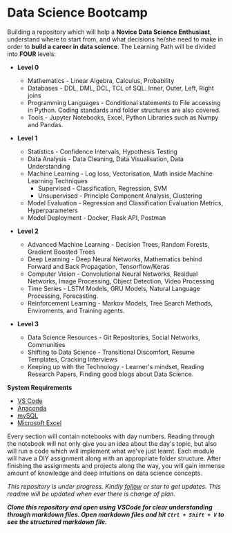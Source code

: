 # Data Science Bootcamp

Building a repository which will help a __Novice Data Science Enthusiast__, understand where to start from, and what decisions he/she need to make in order to __build a career in data science__. The Learning Path will be divided into __FOUR__ levels:

- __Level 0__
  * Mathematics - Linear Algebra, Calculus, Probability
  * Databases - DDL, DML, DCL, TCL of SQL. Inner, Outer, Left, Right joins
  * Programming Languages - Conditional statements to File accessing in Python. Coding standards and folder structures are also covered.
  * Tools - Jupyter Notebooks, Excel, Python Libraries such as Numpy and Pandas.
  
- __Level 1__
  - Statistics - Confidence Intervals, Hypothesis Testing
  - Data Analysis - Data Cleaning, Data Visualisation, Data Understanding
  - Machine Learning - Log loss, Vectorisation, Math inside Machine Learning Techniques
    - Supervised - Classification, Regression, SVM
    - Unsupervised - Principle Component Analysis, Clustering
  - Model Evaluation - Regression and Classification Evaluation Metrics, Hyperparameters
  - Model Deployment - Docker, Flask API, Postman

- __Level 2__
  - Advanced Machine Learning - Decision Trees, Random Forests, Gradient Boosted Trees
  - Deep Learning - Deep Neural Networks, Mathematics behind Forward and Back Propagation, Tensorflow/Keras
  - Computer Vision - Convolutional Neural Networks, Residual Networks, Image Processing, Object Detection, Video Processing
  - Time Series - LSTM Models, GRU Models, Natural Language Processing, Forecasting.
  - Reinforcement Learning - Markov Models, Tree Search Methods, Enviroments, and Training agents.

- __Level 3__
  - Data Science Resources - Git Repositories, Social Networks, Communities
  - Shifting to Data Science - Transitional Discomfort, Resume Templates, Cracking Interviews
  - Keeping up with the Technology - Learner's mindset, Reading Research Papers, Finding good blogs about Data Science.

__System Requirements__
* [VS Code](https://code.visualstudio.com/download)
* [Anaconda](https://www.anaconda.com/products/distribution)
* [mySQL](https://www.mysql.com/downloads/)
* [Microsoft Excel](https://office.live.com/start/Excel.aspx)

Every section will contain notebooks with day numbers. Reading through the notebook will not only give you an idea about the day's topic, but also will run a code which will implement what we've just learnt. Each module will have a DIY assignment along with an appropriate folder structure. After finishing the assignments and projects along the way, you will gain immense amount of knowledge and deep intuitions on data science concepts.

*This repository is under progress. Kindly [follow](https://github.com/pavankumarbalijepalli) or star to get updates. This readme will be updated when ever there is change of plan.*

*__Clone this repository and open using VSCode for clear understanding through markdown files. Open markdown files and hit `Ctrl + Shift + V` to see the structured markdown file.__*
